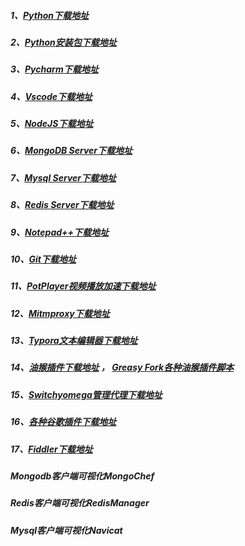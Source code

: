##### 1、[Python下载地址](https://www.python.org/getit/)
##### 2、[Python安装包下载地址](https://www.lfd.uci.edu/~gohlke/pythonlibs/)
##### 3、[Pycharm下载地址](https://www.jetbrains.com/pycharm/download/#section=windows)
##### 4、[Vscode下载地址](https://code.visualstudio.com/download)
##### 5、[NodeJS下载地址](https://nodejs.org/en/download/)
##### 6、[MongoDB Server下载地址](https://www.mongodb.com/try/download/community)
##### 7、[Mysql Server下载地址](https://dev.mysql.com/downloads/mysql/)
##### 8、[Redis Server下载地址](https://redis.io/download)
##### 9、[Notepad++下载地址](https://notepad-plus.en.softonic.com/)
##### 10、[Git下载地址](https://www.git-scm.com/download/)
##### 11、[PotPlayer视频播放加速下载地址](https://daumpotplayer.com/download/)
##### 12、[Mitmproxy下载地址](https://www.mitmproxy.org/)
##### 13、[Typora文本编辑器下载地址](https://www.typora.io/)
##### 14、[油猴插件下载地址](https://www.chrome666.com/chrome-extension/tampermonkey.html)  ， [Greasy Fork各种油猴插件脚本](https://greasyfork.org/zh-CN/scripts?q=)
##### 15、[Switchyomega管理代理下载地址](https://www.chrome666.com/chrome-extension/proxy_switchyomega.html)
##### 16、[各种谷歌插件下载地址](https://www.chrome666.com/?s=) 
##### 17、[Fiddler下载地址](https://www.telerik.com/download/fiddler)
##### Mongodb客户端可视化MongoChef
##### Redis客户端可视化RedisManager
##### Mysql客户端可视化Navicat
